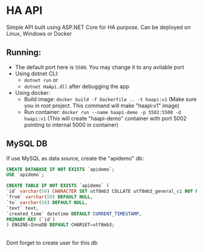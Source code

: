 # HA API
Simple API built using ASP.NET Core for HA purpose. Can be deployed on Linux, Windows or Docker

## Running:
- The default port here is <code>5500</code>. You may change it to any avilable port 
- Using dotnet CLI:
  - <code>dotnet run</code> or
  - <code>dotnet HaApi.dll</code> after debugging the app
- Using docker:
  - Build image: <code>docker build -f Dockerfile .. -t haapi:v1</code> (Make sure you in root project. This command will make "haapi:v1" image)
  - Run container: <code>docker run --name haapi-demo -p 5502:5500 -d haapi:v1</code> (This will create "haapi-demo" container with port 5002 pointing to internal 5000 in container)


## MySQL DB
If use MySQL as data source, create the "apidemo" db:
<br />

~~~~sql
CREATE DATABASE IF NOT EXISTS `apidemo`;
USE `apidemo`;

CREATE TABLE IF NOT EXISTS `apidemo` (
`id` varchar(50) CHARACTER SET utf8mb3 COLLATE utf8mb3_general_ci NOT NULL,
`from` varchar(50) DEFAULT NULL,
`to` varchar(50) DEFAULT NULL,
`text` text,
`created_time` datetime DEFAULT CURRENT_TIMESTAMP,
PRIMARY KEY (`id`)
) ENGINE=InnoDB DEFAULT CHARSET=utf8mb3;
~~~~
<br />
Dont forget to create user for this db
